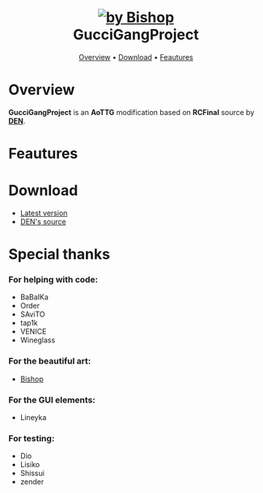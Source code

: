 <h1 align="center">
  <br>
  <a href="https://github.com/JustlPain/GucciGangProject"><img src="https://i.imgur.com/72NvqqP.png" alt="by Bishop"></a>
  <br>
  GucciGangProject
  <br>
</h1>

<p align="center">
  <a href="#overview">Overview</a>
  •
  <a href="#download">Download</a>
  •
  <a href="#feautures">Feautures</a>
</p>


# Overview
**GucciGangProject** is an **AoTTG** modification based on **RCFinal** source by **[DEN](#download)**.
# Feautures

# Download
* [Latest version](#download)
* [DEN's source](#download)

# Special thanks
### For helping with code:
* BaBaIKa
* Order
* SAviTO
* tap1k
* VENICE
* Wineglass
### For the beautiful art:
* [Bishop](https://vk.com/bishoptyan)
### For the GUI elements:
* Lineyka
### For testing:
* Dio
* Lisiko
* Shissui
* zender
